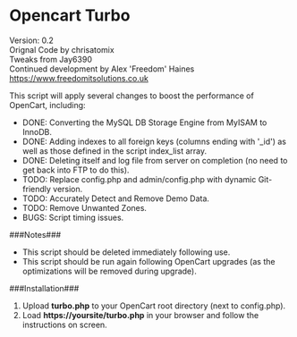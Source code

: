 Opencart Turbo
==============

Version: 0.2  
Orignal Code by chrisatomix  
Tweaks from Jay6390  
Continued development by Alex 'Freedom' Haines  
https://www.freedomitsolutions.co.uk  

This script will apply several changes to boost the performance of OpenCart, including:
*   DONE: Converting the MySQL DB Storage Engine from MyISAM to InnoDB.
*   DONE: Adding indexes to all foreign keys (columns ending with '_id') as well as those defined in the script index_list array.
*   DONE: Deleting itself and log file from server on completion (no need to get back into FTP to do this).
*   TODO: Replace config.php and admin/config.php with dynamic Git-friendly version.
*   TODO: Accurately Detect and Remove Demo Data.
*   TODO: Remove Unwanted Zones.
*   BUGS: Script timing issues.

###Notes###
*   This script should be deleted immediately following use.
*   This script should be run again following OpenCart upgrades (as the optimizations will be removed during upgrade).

###Installation###
1.  Upload **turbo.php** to your OpenCart root directory (next to config.php).
2.  Load **https://yoursite/turbo.php** in your browser and follow the instructions on screen.

